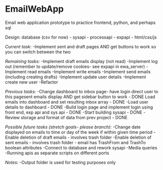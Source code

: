 # EmailWebApp
Email web application prototype to practice frontend, python, and perhaps sql

Design:
database (csv for now) - sysapi - processapi - expapi - html/css/js

*Current task:*
-Implement sent and draft pages AND get buttons to work so you can switch between the two

*Remaining tasks:*
-Implement draft emails display (not read)
-Implement log out (remember to update/remove cookies- see expapi in ewa_server)
-Implement read emails
-Implement write emails
-Implement send emails (including creating drafts)
-Implement update user details
-Implement create new user
-Refactor

*Previous tasks:*
-Change dashboard to inbox page- have login direct user to this pagesent emails display AND get sidebar button to work - DONE
Load emails into dashboard and set resulting inbox array - DONE
-Load user details to dashboard - DONE
-Build login page and implement login using front end, exp api and sys api - DONE
-Start building sysapi - DONE
-Review storage and format of data from prev project - DONE

*Possible future tasks (stretch goals- please branch):*
-Change date displayed on emails to time or day of the week if within given time period
-Enable deletion of draft emails - involves trash folder
-Enable deletion of sent emails - involves trash folder - email has TrashFrom and TrashTo boolean attributes
-Connect to database and rework sysapi
-Media queries
-Running apis as separate scripts on different ports

*Notes:*
-Output folder is used for testing purposes only